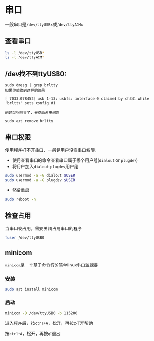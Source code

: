 # 串口
一般串口是`/dev/ttyUSBx`或`/dev/ttyACMx`
## 查看串口
```bash
ls -l /dev/ttyUSB*
ls -l /dev/ttyACM*
```

## /dev找不到ttyUSB0:
    sudo dmesg | grep brltty
    如果你能收到这样的结果

    [ 7033.078452] usb 1-13: usbfs: interface 0 claimed by ch341 while 'brltty' sets config #1

    问题就很明显了，是驱动占用问题

    sudo apt remove brltty

## 串口权限
使用程序打不开串口，一般是用户没有串口权限。
* 使用查看串口的命令查看串口属于哪个用户组(`dialout` or `plugdev`)
* 将用户加入`dialout` `plugdev`用户组
```bash
sudo usermod -a -G dialout $USER
sudo usermod -a -G plugdev $USER
```
* 然后重启
```bash
sudo reboot -n
```

## 检查占用
当串口被占用，需要关闭占用串口的程序
```bash
fuser /dev/ttyUSB0
```
## minicom 
`minicom`是一个基于命令行的简单linux串口监视器
### 安装
```bash
sudo apt install minicom
```
### 启动
```bash
minicom -D /dev/ttyUSB0 -b 115200
```
进入程序后，按`ctrl+A`，松开，再按`z`打开帮助

按`ctrl+A`，松开，再按`q`t退出


